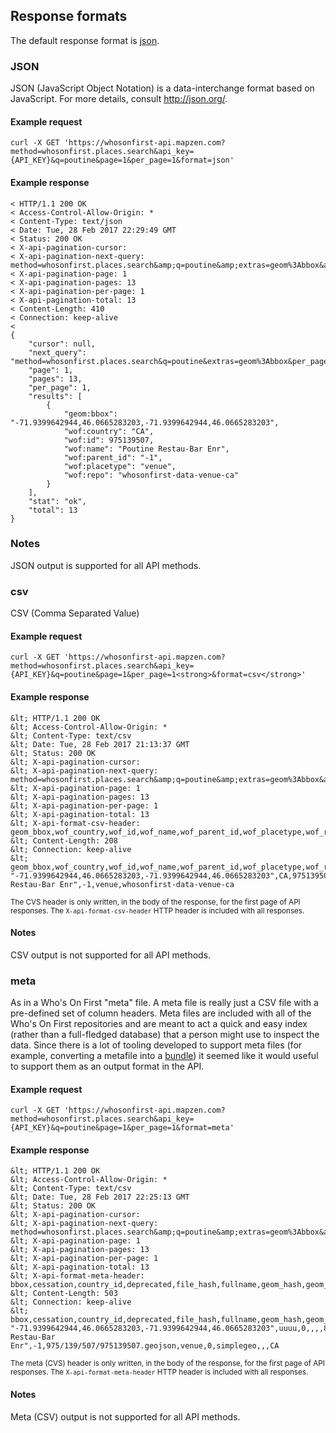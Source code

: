 <a name="formats"></a>
## Response formats

The default response format is [json](formats.md#json).

<a name="json"></a>
### JSON

JSON (JavaScript Object Notation) is a data-interchange format based on JavaScript. For more details, consult <a href="http://json.org/">http://json.org/</a>.

#### Example request

```
curl -X GET 'https://whosonfirst-api.mapzen.com?method=whosonfirst.places.search&api_key={API_KEY}&q=poutine&page=1&per_page=1&format=json'
```

#### Example response

```
< HTTP/1.1 200 OK
< Access-Control-Allow-Origin: *
< Content-Type: text/json
< Date: Tue, 28 Feb 2017 22:29:49 GMT
< Status: 200 OK
< X-api-pagination-cursor: 
< X-api-pagination-next-query: method=whosonfirst.places.search&amp;q=poutine&amp;extras=geom%3Abbox&amp;per_page=1&amp;page=2
< X-api-pagination-page: 1
< X-api-pagination-pages: 13
< X-api-pagination-per-page: 1
< X-api-pagination-total: 13
< Content-Length: 410
< Connection: keep-alive
< 
{
    "cursor": null,
    "next_query": "method=whosonfirst.places.search&q=poutine&extras=geom%3Abbox&per_page=1&page=2",
    "page": 1,
    "pages": 13,
    "per_page": 1,
    "results": [
        {
            "geom:bbox": "-71.9399642944,46.0665283203,-71.9399642944,46.0665283203",
            "wof:country": "CA",
            "wof:id": 975139507,
            "wof:name": "Poutine Restau-Bar Enr",
            "wof:parent_id": "-1",
            "wof:placetype": "venue",
            "wof:repo": "whosonfirst-data-venue-ca"
        }
    ],
    "stat": "ok",
    "total": 13
}
```

### Notes

JSON output is supported for all API methods.<a name="csv"></a>
### csv

CSV (Comma Separated Value)

#### Example request

```
curl -X GET 'https://whosonfirst-api.mapzen.com?method=whosonfirst.places.search&api_key={API_KEY}&q=poutine&page=1&per_page=1<strong>&format=csv</strong>'
```

#### Example response

```
&lt; HTTP/1.1 200 OK
&lt; Access-Control-Allow-Origin: *
&lt; Content-Type: text/csv
&lt; Date: Tue, 28 Feb 2017 21:13:37 GMT
&lt; Status: 200 OK
&lt; X-api-pagination-cursor: 
&lt; X-api-pagination-next-query: method=whosonfirst.places.search&amp;q=poutine&amp;extras=geom%3Abbox&amp;per_page=1&amp;page=2&amp;format=csv
&lt; X-api-pagination-page: 1
&lt; X-api-pagination-pages: 13
&lt; X-api-pagination-per-page: 1
&lt; X-api-pagination-total: 13
&lt; X-api-format-csv-header: geom_bbox,wof_country,wof_id,wof_name,wof_parent_id,wof_placetype,wof_repo
&lt; Content-Length: 208
&lt; Connection: keep-alive
&lt; 
geom_bbox,wof_country,wof_id,wof_name,wof_parent_id,wof_placetype,wof_repo
"-71.9399642944,46.0665283203,-71.9399642944,46.0665283203",CA,975139507,"Poutine Restau-Bar Enr",-1,venue,whosonfirst-data-venue-ca
````

<small>The CVS header is only written, in the body of the response, for the first page of API responses. The `X-api-format-csv-header` HTTP header is included with all responses.</small>

#### Notes

CSV output is not supported for all API methods.<a name="meta"></a>
### meta

As in a Who's On First "meta" file. A meta file is really just a CSV file with a pre-defined set of column headers. Meta files are included with all of the Who's On First repositories and are meant to act a quick and easy index (rather than a full-fledged database) that a person might use to inspect the data. Since there is a lot of tooling developed to support meta files (for example, converting a metafile into a <a href="https://whosonfirst.mapzen.com/bundles/">bundle</a>) it seemed like it would useful to support them as an output format in the API.

#### Example request

```
curl -X GET 'https://whosonfirst-api.mapzen.com?method=whosonfirst.places.search&api_key={API_KEY}&q=poutine&page=1&per_page=1&format=meta'
```

#### Example response

```
&lt; HTTP/1.1 200 OK
&lt; Access-Control-Allow-Origin: *
&lt; Content-Type: text/csv
&lt; Date: Tue, 28 Feb 2017 22:25:13 GMT
&lt; Status: 200 OK
&lt; X-api-pagination-cursor: 
&lt; X-api-pagination-next-query: method=whosonfirst.places.search&amp;q=poutine&amp;extras=geom%3Abbox&amp;per_page=1&amp;page=2&amp;format=meta
&lt; X-api-pagination-page: 1
&lt; X-api-pagination-pages: 13
&lt; X-api-pagination-per-page: 1
&lt; X-api-pagination-total: 13
&lt; X-api-format-meta-header: bbox,cessation,country_id,deprecated,file_hash,fullname,geom_hash,geom_latitude,geom_longitude,id,inception,iso,iso_country,lastmodified,lbl_latitude,lbl_longitude,locality_id,name,parent_id,path,placetype,region_id,source,superseded_by,supersedes,wof_country
&lt; Content-Length: 503
&lt; Connection: keep-alive
&lt; 
bbox,cessation,country_id,deprecated,file_hash,fullname,geom_hash,geom_latitude,geom_longitude,id,inception,iso,iso_country,lastmodified,lbl_latitude,lbl_longitude,locality_id,name,parent_id,path,placetype,region_id,source,superseded_by,supersedes,wof_country
"-71.9399642944,46.0665283203,-71.9399642944,46.0665283203",uuuu,0,,,,88060b9c65a5eaae29b427583b1bfa93,46.066528,-71.939964,975139507,uuuu,CA,CA,1472521936,0,0,0,"Poutine Restau-Bar Enr",-1,975/139/507/975139507.geojson,venue,0,simplegeo,,,CA
```

<small>The meta (CVS) header is only written, in the body of the response, for the first page of API responses. The `X-api-format-meta-header` HTTP header is included with all responses.</small>

#### Notes

Meta (CSV) output is not supported for all API methods.
